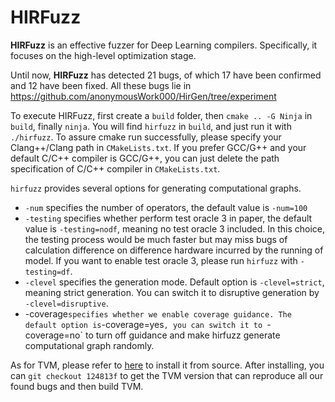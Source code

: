 # HIRFuzz

**HIRFuzz** is an effective fuzzer for Deep Learning compilers. Specifically, it focuses on the high-level optimization stage.

Until now, **HIRFuzz** has detected 21 bugs, of which 17 have been confirmed
and 12 have been fixed. All these bugs lie in https://github.com/anonymousWork000/HirGen/tree/experiment

To execute HIRFuzz, first create a `build` folder, then `cmake .. -G Ninja` in `build`, finally `ninja`.
You will find `hirfuzz` in `build`, and just run it with `./hirfuzz`. To assure cmake run successfully, please specify your Clang++/Clang path in `CMakeLists.txt`. If you prefer GCC/G++ and your default C/C++ compiler is GCC/G++, you can just delete the path specification of C/C++ compiler in `CMakeLists.txt`.

`hirfuzz` provides several options for generating computational graphs.
  + `-num` specifies the number of operators, the default value is `-num=100`
  + `-testing` specifies whether perform test oracle 3 in paper, the default value is `-testing=nodf`, meaning no test oracle 3 included. In this choice, the testing process would be much faster but may miss bugs of calculation difference on difference hardware incurred by the running of model. If you want to enable test oracle 3, please run `hirfuzz` with `-testing=df`.
  + `-clevel` specifies the generation mode. Default option is `-clevel=strict`, meaning strict generation. You can switch it to disruptive generation by `-clevel=disruptive`.
  + -coverage` specifies whether we enable coverage guidance. The default option is `-coverage=yes`, you can switch it to `-coverage=no` to turn off guidance and make hirfuzz generate computational graph randomly.

As for TVM, please refer to [here](https://tvm.apache.org/docs/install/from_source.html) to install it from source.
After installing, you can `git checkout 124813f` to get the TVM version that can reproduce all our found bugs and then build TVM.
